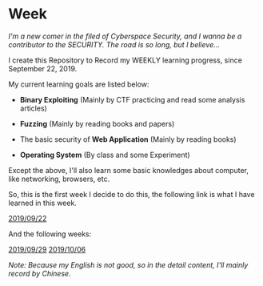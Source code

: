 # Week

*I'm a new comer in the filed of Cyberspace Security, and I wanna be a contributor to the SECURITY. The road is so long, but I believe...*

I create this Repository to Record my WEEKLY learning progress, since September 22, 2019.

My current learning goals are listed below:

* **Binary Exploiting** (Mainly by CTF practicing and read some analysis articles)

* **Fuzzing** (Mainly by reading books and papers)

* The basic security of **Web Application** (Mainly by reading books)

* **Operating System** (By class and some Experiment)

Except the above, I'll also learn some basic knowledges about computer, like networking, browsers, etc.

So, this is the first week I decide to do this, the following link is what I have learned in this week.

[2019/09/22](./2019/09/22/)

And the following weeks:

[2019/09/29](./2019/09/29/)
[2019/10/06](./2019/10/06/)

*Note: Because my English is not good, so in the detail content, I'll mainly record by Chinese.*
